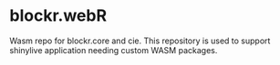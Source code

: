 # blockr.webR
Wasm repo for blockr.core and cie. This repository is used to support shinylive application needing custom WASM packages.
